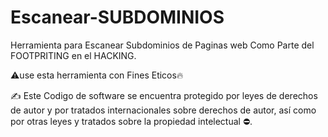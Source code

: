 # Escanear-SUBDOMINIOS

Herramienta para Escanear Subdominios de Paginas web Como Parte del FOOTPRITING en el HACKING.

 ⚠️use esta herramienta con Fines Eticos🔥
 
✍ Este Codigo de software se encuentra protegido por leyes de derechos de autor y por tratados internacionales sobre derechos de autor, así como por otras leyes y tratados sobre la propiedad intelectual ⛔.
